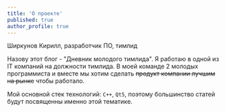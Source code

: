 ```yaml
---
title: 'О проекте'
published: true
author_profile: true
---
```


Ширкунов Кирилл, разработчик ПО, тимлид

Назову этот блог - "Дневник молодого тимлида".
Я работаю в одной из IT компаний на должности тимлида. В моей команде 2 молодых программиста и вместе мы хотим сделать ~~продукт компании лучшим на рынке~~ чтобы работало.

Мой основной стек технологий: `C++`, `Qt5`, поэтому большинство статей будут посвященны именно этой тематике.